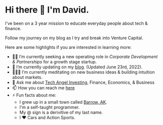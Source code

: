 # Hi there 👋 I'm David.

I've been on a 3 year mission to educate everyday people about tech & finance.

Follow my journey on my blog as I try and break into Venture Capital.

Here are some highlights if you are interested in learning more:

- 👨‍🚀 I’m currently seeking a new operating role in *Corporate Development & Partnerships* for a growth stage startup.
- 🔭 I’m currently updating on my [blog](https://zoosjuice.github.io). (Updated June 23rd, 2022).
- 🧘🏻‍♂️ I’m currently meditating on new business ideas & building intuition about markets. 
- 💬 Ask me about [Tech Angel Investing](https://action.ventures), Finance, Economics, & Business
- 📫 How you can reach me [here](https://zoosjuice.github.io)
- ⚡ Fun facts about me: 
  * I grew up in a small town called [Barrow, AK](https://earth.google.com/web/@71.28504404,-156.78188622,4.87095113a,29837.11165883d,35y,0h,0t,0r/data=CkwaShJECiUweDUwYzJkODAxMWZlMDZlYzU6MHhiOWQ0ODExMjA5YzNkODUwGdvqg3aY0lFAIYLIIk08mWPAKglVdHFpYWd2aWsYAyAB). 
  * I'm a self-taught programmer. 
  * My @ sign is a derivitive of my last name. 
  * I ❤️ Cars and Action Sports.

<!--
**zoosjuice/zoosjuice** is a ✨ _special_ ✨ repository because its `README.md` (this file) appears on your GitHub profile.
-->
